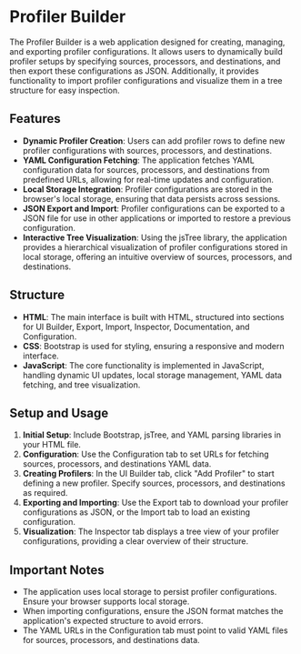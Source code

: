 # Profiler Builder

The Profiler Builder is a web application designed for creating, managing, and exporting profiler configurations. It allows users to dynamically build profiler setups by specifying sources, processors, and destinations, and then export these configurations as JSON. Additionally, it provides functionality to import profiler configurations and visualize them in a tree structure for easy inspection.

## Features

- **Dynamic Profiler Creation**: Users can add profiler rows to define new profiler configurations with sources, processors, and destinations.
- **YAML Configuration Fetching**: The application fetches YAML configuration data for sources, processors, and destinations from predefined URLs, allowing for real-time updates and configuration.
- **Local Storage Integration**: Profiler configurations are stored in the browser's local storage, ensuring that data persists across sessions.
- **JSON Export and Import**: Profiler configurations can be exported to a JSON file for use in other applications or imported to restore a previous configuration.
- **Interactive Tree Visualization**: Using the jsTree library, the application provides a hierarchical visualization of profiler configurations stored in local storage, offering an intuitive overview of sources, processors, and destinations.

## Structure

- **HTML**: The main interface is built with HTML, structured into sections for UI Builder, Export, Import, Inspector, Documentation, and Configuration.
- **CSS**: Bootstrap is used for styling, ensuring a responsive and modern interface.
- **JavaScript**: The core functionality is implemented in JavaScript, handling dynamic UI updates, local storage management, YAML data fetching, and tree visualization.

## Setup and Usage

1. **Initial Setup**: Include Bootstrap, jsTree, and YAML parsing libraries in your HTML file.
2. **Configuration**: Use the Configuration tab to set URLs for fetching sources, processors, and destinations YAML data.
3. **Creating Profilers**: In the UI Builder tab, click "Add Profiler" to start defining a new profiler. Specify sources, processors, and destinations as required.
4. **Exporting and Importing**: Use the Export tab to download your profiler configurations as JSON, or the Import tab to load an existing configuration.
5. **Visualization**: The Inspector tab displays a tree view of your profiler configurations, providing a clear overview of their structure.

## Important Notes

- The application uses local storage to persist profiler configurations. Ensure your browser supports local storage.
- When importing configurations, ensure the JSON format matches the application's expected structure to avoid errors.
- The YAML URLs in the Configuration tab must point to valid YAML files for sources, processors, and destinations data.
